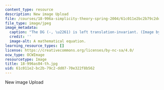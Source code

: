 ```yaml
---
content_type: resource
description: New image Upload
file: /courses/18-996a-simplicity-theory-spring-2004/61c011e2bc2b79c2dd0770e322f8b562_18-996as04-th.jpg
file_type: image/jpeg
image_metadata:
  caption: "The DG (-, \u2261) is left translation-invariant. (Image by Dr. Itay Ben-Yaacov.)"
  credit: ''
  image-alt: A mathematical equation.
learning_resource_types: []
license: https://creativecommons.org/licenses/by-nc-sa/4.0/
ocw_type: OCWImage
resourcetype: Image
title: 18-996as04-th.jpg
uid: 61c011e2-bc2b-79c2-dd07-70e322f8b562
---
```

New image Upload